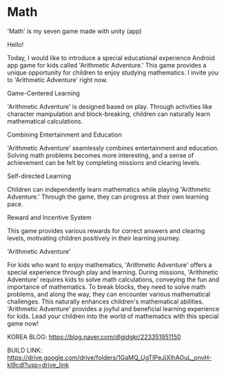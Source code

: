 # Math
'Math' is my seven game made with unity (app)

Hello!

Today, I would like to introduce a special educational experience Android app game for kids called 'Arithmetic Adventure.'
This game provides a unique opportunity for children to enjoy studying mathematics.
I invite you to 'Arithmetic Adventure' right now.


Game-Centered Learning


'Arithmetic Adventure' is designed based on play.
Through activities like character manipulation and block-breaking, children can naturally learn mathematical calculations.


Combining Entertainment and Education


'Arithmetic Adventure' seamlessly combines entertainment and education.
Solving math problems becomes more interesting, and a sense of achievement can be felt by completing missions and clearing levels.


Self-directed Learning


Children can independently learn mathematics while playing 'Arithmetic Adventure.' Through the game, they can progress at their own learning pace.


Reward and Incentive System


This game provides various rewards for correct answers and clearing levels, motivating children positively in their learning journey.


'Arithmetic Adventure'

For kids who want to enjoy mathematics, 'Arithmetic Adventure' offers a special experience through play and learning.
During missions, 'Arithmetic Adventure' requires kids to solve math calculations, conveying the fun and importance of mathematics.
To break blocks, they need to solve math problems, and along the way, they can encounter various mathematical challenges.
This naturally enhances children's mathematical abilities.
'Arithmetic Adventure' provides a joyful and beneficial learning experience for kids. Lead your children into the world of mathematics with this special game now!

KOREA BLOG: https://blog.naver.com/dlgidgkr/223351951150

BUILD LINK: https://drive.google.com/drive/folders/1GaMQ_UgTIPeJjXIhAOuL_onvH-kl9cdl?usp=drive_link

